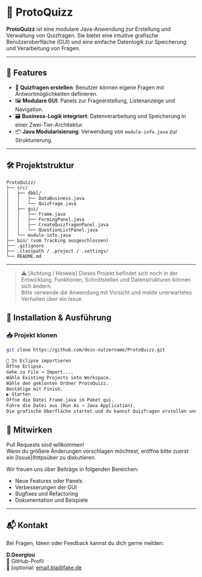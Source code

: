 
# 📘 ProtoQuizz

**ProtoQuizz** ist eine modulare Java-Anwendung zur Erstellung und Verwaltung von Quizfragen. Sie bietet eine intuitive grafische Benutzeroberfläche (GUI) und eine einfache Datenlogik zur Speicherung und Verarbeitung von Fragen.

---

## 🎯 Features
- 🧠 **Quizfragen erstellen**: Benutzer können eigene Fragen mit Antwortmöglichkeiten definieren.
- 🖼️ **Modulare GUI**: Panels zur Frageerstellung, Listenanzeige und Navigation.
- 🗃️ **Business-Logik integriert**: Datenverarbeitung und Speicherung in einer Zwei-Tier-Architektur.
- 📦 **Java Modularisierung**: Verwendung von `module-info.java` zur Strukturierung.

---

## 🛠️ Projektstruktur

```plaintext
ProtoQuizz/
├── src/
│   ├── dbbl/
│   │   ├── DataBusiness.java
│   │   └── QuizFrage.java
│   ├── gui/
│   │   ├── Frame.java
│   │   ├── FormingPanel.java
│   │   ├── CreateQuizfragenPanel.java
│   │   └── QuestionListPanel.java
│   └── module-info.java
├── bin/ (vom Tracking ausgeschlossen)
├── .gitignore
├── .classpath / .project / .settings/
└── README.md
```

---


> ⚠️ [Achtung / Hinweis] 
> Dieses Projekt befindet sich noch in der Entwicklung. Funktionen, Schnittstellen und Datenstrukturen können sich ändern.  
> Bitte verwende die Anwendung mit Vorsicht und melde unerwartetes Verhalten über ein Issue.



## 🚀 Installation & Ausführung

### 📥 Projekt klonen

```bash
git clone https://github.com/dein-nutzername/ProtoQuizz.git

🧩 In Eclipse importieren
Öffne Eclipse.
Gehe zu File → Import....
Wähle Existing Projects into Workspace.
Wähle den geklonten Ordner ProtoQuizz.
Bestätige mit Finish.
▶️ Starten
Öffne die Datei Frame.java im Paket gui.
Führe die Datei aus (Run As → Java Application).
Die grafische Oberfläche startet und du kannst Quizfragen erstellen und verwalten.
```






## 🤝 Mitwirken

Pull Requests sind willkommen!  
Wenn du größere Änderungen vorschlagen möchtest, eröffne bitte zuerst ein [Issue](httpsüber zu diskutieren.

Wir freuen uns über Beiträge in folgenden Bereichen:
- Neue Features oder Panels
- Verbesserungen der GUI
- Bugfixes und Refactoring
- Dokumentation und Beispiele

---

## 📬 Kontakt

Bei Fragen, Ideen oder Feedback kannst du dich gerne melden:

**D.Georgiou**  
📧 GitHub-Profil  
📧 [optional: email.bla@fake.de




